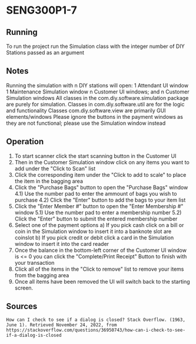 # SENG300P1-7

## Running
To run the project run the Simulation class with the integer number of DIY Stations passed as an argument

## Notes
Running the simulation with n DIY stations will open:
    1 Attendant UI window
    1 Maintenance Simulation window
    n Customer UI windows; and
    n Customer Simulation windows
All classes in the com.diy.software.simulation package are purely for simulation.
Classes in com.diy.software.util are for the logic and functionality
Classes com.diy.software.view are primarily GUI elements/windows
Please ignore the buttons in the payment windows as they are not functional; please use the Simulation window instead

## Operation
1) To start scanner click the start scanning button in the Customer UI
2) Then in the Customer Simulation window click on any items you want to add under the "Click to Scan" list
3) Click the corresponding item under the "Click to add to scale" to place the item in the bagging area
4) Click the "Purchase Bags" button to open the "Purchase Bags" window
    4.1) Use the number pad to enter the ammount of bags you wish to purchase
    4.2) Click the "Enter" button to add the bags to your item list
5) Click the "Enter Member  #" button to open the "Enter Membership #" window
    5.1) Use the number pad to enter a membership number
    5.2) Click the "Enter" button to submit the entered membership number
6) Select one of the payment options
    a) If you pick cash click on a bill or coin in the Simulation window to insert it into a banknote slot are coinslot
    b) If you pick credit or debit click a card in the Simulation window to insert it into the card reader
7) Once the balance in the bottom-left corner of the Customer UI window is <= 0 you can click the "Complete/Print Receipt" Button to finish with your transaction
8) Click all of the items in the "Click to remove" list to remove your items from the bagging area
9) Once all items have been removed the UI will switch back to the starting screen.

## Sources
    How can I check to see if a dialog is closed? Stack Overflow. (1963, June 1). Retrieved November 24, 2022, from https://stackoverflow.com/questions/36950743/how-can-i-check-to-see-if-a-dialog-is-closed 
